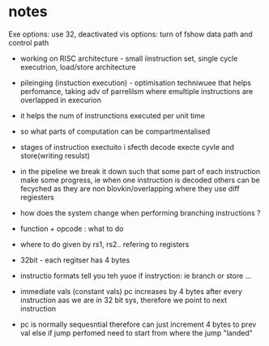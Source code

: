 # notes

Exe options: use 32, deactivated
vis options: turn of fshow data path and control path
- working on RISC architecture - small iinstruction set, single cycle executrion, load/store architecture

- pileinging (instuction execution) - optimisation techniwuee that helps perfomance, taking adv of parrelilsm  where emultiple instructions are overlapped in execurion
- it helps the num of instrunctions executed per unit time

- so what parts of computation can be compartmentalised
- stages of instruction exectuito i sfecth decode execte cyvle and store(writing resulst)
- in the pipeline we break it down such that some part of each instruction make some progress, ie when one instruction is decoded others can be fecyched as they are non blovkin/overlapping where they use diff regiesters

- how does the system change when performing branching instructions ?

- function + opcode : what to do
 - where to do given by rs1, rs2.. refering to registers
  - 32bit - each regitser has 4 bytes
  - instructio formats tell you teh yuoe if instryction: ie branch or store ...
  - immediate vals (constant vals)
  pc increases by 4 bytes after every instruction aas we are in 32 bit sys, therefore we point to next instruction

  - pc is normally sequesntial therefore can just increment 4 bytes to prev val else if jump perfomed need to start from where the jump "landed"